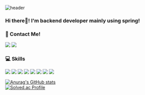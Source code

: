 
![header](https://capsule-render.vercel.app/api?type=wave&color=auto&height=300&section=header&text=Welcome%20to%20Minwoo's%20github&fontSize=60&fontAlignY=40)<br/> 
### Hi there👋! I'm backend developer mainly using spring!
### 🙌 Contact Me!
<a href="https://www.instagram.com/immigrant_co/"><img src="https://img.shields.io/badge/Instagram-E4405F?style=flat-square&logo=Instagram&logoColor=white&link=https://www.instagram.com/immigrant_co/"/></a>
<a href="mailto:lmw741469@gmail.com"><img src="https://img.shields.io/badge/Gmail-EA4335?style=flat-square&logo=Gmail&logoColor=white&link=matilto:lmw741469@gmail.com"/></a>

### 💻 Skills
<img src="https://img.shields.io/badge/Java-6DB33F?style=flat-square&logo=Java&logoColor=white"/> <img src="https://img.shields.io/badge/C-A8B9CC?style=flat-square&logo=C&logoColor=white"/> <img src="https://img.shields.io/badge/C++-00599C?style=flat-square&logo=cplusplus&logoColor=white"/> <img src="https://img.shields.io/badge/Python-3776AB?style=flat-square&logo=Python&logoColor=white"/> <img src="https://img.shields.io/badge/Spring-6DB33F?style=flat-square&logo=Spring&logoColor=white"/> <img src="https://img.shields.io/badge/MySQL-4479A1?style=flat-square&logo=MySQL&logoColor=white"/> <img src="https://img.shields.io/badge/postgresql-4169E1?style=flat-square&logo=postgresql&logoColor=white"/> <img src="https://img.shields.io/badge/Docker-2496ED?style=flat-square&logo=Docker&logoColor=white"/> 
<!--
**lmw7414/lmw7414** is a ✨ _special_ ✨ repository because its `README.md` (this file) appears on your GitHub profile.

Here are some ideas to get you started:

- 🔭 I’m currently working on ...
- 🌱 I’m currently learning ...
- 👯 I’m looking to collaborate on ...
- 🤔 I’m looking for help with ...
- 💬 Ask me about ...
- 📫 How to reach me: ...
- 😄 Pronouns: ...
- ⚡ Fun fact: ...
-->
[![Anurag's GitHub stats](https://github-readme-stats.vercel.app/api?username=lmw7414)](https://github.com/lmw7414/github-readme-stats)<br/>
[![Solved.ac Profile](http://mazassumnida.wtf/api/v2/generate_badge?boj=lmw7414)](https://solved.ac/lmw7414/)

